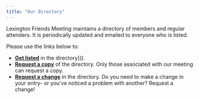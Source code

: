 ```yaml
---
title: "Our Directory"
---
```


Lexington Friends Meeting maintains a directory of members and regular
attenders. It is periodically updated and emailed to everyone who is listed.

Please use the links below to:

* **[Get listed](https://docs.google.com/forms/d/e/1FAIpQLSdelRTiv_h9TAxsTXyrzW46FvDPnizpfSB2VD_FKvETyTQSeQ/viewform?usp=sf_link)** in the directory]().  
* **[Request a copy](https://docs.google.com/forms/d/e/1FAIpQLSchsB2O5QDRwdLLdfYsJ93ha9FY_ZtXiwHyFuQJkH_P_St6_Q/viewform)** of the directory.  Only those associated with our meeting can request a copy.
* **[Request a change](https://docs.google.com/forms/d/e/1FAIpQLSdelRTiv_h9TAxsTXyrzW46FvDPnizpfSB2VD_FKvETyTQSeQ/viewform?usp=sf_link)** in the directory.  Do you need to make a change in your entry- or you've noticed a problem with another?  Request a change!
